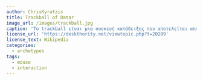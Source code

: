```yaml
---
author: ChrisKyratzis
title: Trackball of Datar
image_url: /images/trackball.jpg
caption: 'Το trackball είναι μια συσκευή κατάδειξης που αποτελείται από μια μπάλα που συγκρατείται από μια υποδοχή που περιέχει αισθητήρες για την ανίχνευση περιστροφής της μπάλας γύρω από δύο άξονες - όπως ένα αναποδογυρισμένο ποντίκι με εκτεθειμένη προεξέχουσα μπάλα. H συσκευή αυτή χρησιμοποιούταν από πλοία για να μεταφέρουν sonar και radar δεδομενα από το ένα στο άλλο.'
license_url: 'https://deskthority.net/viewtopic.php?t=20289'
license_text: Wikipedia 
categories:
  - archetypes
tags:
  - mouse
  - interaction
---
```

